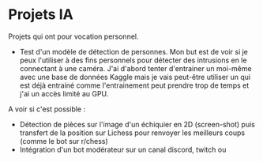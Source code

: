# Projets IA

Projets qui ont pour vocation personnel.

- Test d'un modèle de détection de personnes.  Mon but est de voir si je peux l'utiliser à des fins personnels pour détecter des intrusions en le connectant à une caméra. J'ai d'abord tenter d'entrainer un moi-même avec une base de données Kaggle mais je vais peut-être utiliser un qui est déjà entrainé comme l'entrainement peut prendre trop de temps et j'ai un accès limité au GPU.

A voir si c'est possible :
- Détection de pièces sur l'image d'un échiquier en 2D (screen-shot) puis transfert de la position sur Lichess pour renvoyer les meilleurs coups (comme le bot sur r/chess)
- Intégration d'un bot modérateur sur un canal discord, twitch ou

